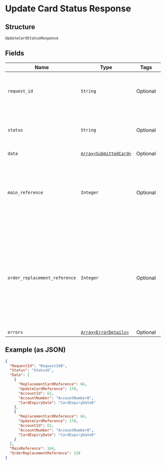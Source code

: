
# Update Card Status Response

## Structure

`UpdateCardStatusResponse`

## Fields

| Name | Type | Tags | Description |
|  --- | --- | --- | --- |
| `request_id` | `String` | Optional | Unique request identifier passed from end user. This identifier helps in tracing a transaction |
| `status` | `String` | Optional | Indicates overall status of the request. Allowed values: SUCCESS, FAILED, PARTIAL_SUCCESS |
| `data` | [`Array<SubmittedCard>`](../../doc/models/submitted-card.md) | Optional | - |
| `main_reference` | `Integer` | Optional | Update status reference number for tracking the execution of the request. <br>Note: Reference will be empty for status 9006 and 9012 i.e., request for all the cards failed. |
| `order_replacement_reference` | `Integer` | Optional | Order replacement reference number for tracking the execution of the order replacement cards request. <br/>Note: Reference will be empty for status 9006 and 9012 i.e., request for all the cards failed or if there were no order replacement requested in the input. |
| `errors` | [`Array<ErrorDetails>`](../../doc/models/error-details.md) | Optional | - |

## Example (as JSON)

```json
{
  "RequestId": "RequestId0",
  "Status": "Status6",
  "Data": [
    {
      "ReplacementCardReference": 84,
      "UpdateCardReference": 178,
      "AccountId": 62,
      "AccountNumber": "AccountNumber8",
      "CardExpiryDate": "CardExpiryDate6"
    },
    {
      "ReplacementCardReference": 84,
      "UpdateCardReference": 178,
      "AccountId": 62,
      "AccountNumber": "AccountNumber8",
      "CardExpiryDate": "CardExpiryDate6"
    }
  ],
  "MainReference": 164,
  "OrderReplacementReference": 210
}
```

